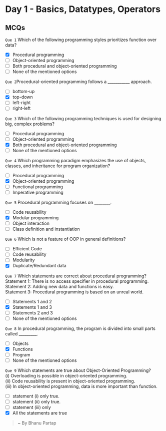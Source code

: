
# Day 1 - Basics, Datatypes, Operators

## **MCQs**

`Que 1` Which of the following programming styles prioritizes function over data?<br>
   - [x] Procedural programming<br>
   - [ ] Object-oriented programming<br>
   - [ ] Both procedural and object-oriented programming<br>
   - [ ] None of the mentioned options<br>

`Que 2`Procedural-oriented programming follows a ___________ approach.<br>
   - [ ] bottom-up<br>
   - [x] top-down<br>
   - [ ] left-right<br>
   - [ ] right-left<br>

`Que 3` Which of the following programming techniques is used for designing big, complex problems?<br>
   - [ ] Procedural programming<br>
   - [ ] Object-oriented programming<br>
   - [x] Both procedural and object-oriented programming<br>
   - [ ] None of the mentioned options<br>

`Que 4` Which programming paradigm emphasizes the use of objects, classes, and inheritance for program organization?<br>
   - [ ] Procedural programming<br>
   - [x] Object-oriented programming<br>
   - [ ] Functional programming<br>
   - [ ] Imperative programming<br>

`Que 5` Procedural programming focuses on ________.<br>
   - [ ] Code reusability<br>
   - [x] Modular programming<br>
   - [ ] Object interaction<br>
   - [ ] Class definition and instantiation<br>

`Que 6` Which is not a feature of OOP in general definitions?<br>
   - [ ] Efficient Code<br>
   - [ ] Code reusability<br>
   - [ ] Modularity<br>
   - [x] Duplicate/Redundant data<br>

`Que 7` Which statements are correct about procedural programming?<br>
Statement 1: There is no access specifier in procedural programming.<br>
Statement 2: Adding new data and functions is easy.<br>
Statement 3: Procedural programming is based on an unreal world.<br>

   -  [ ] Statements 1 and 2<br>
   -  [x] Statements 1 and 3<br>
   -  [ ] Statements 2 and 3<br>
   -  [ ] None of the mentioned options<br>

`Que 8` In procedural programming, the program is divided into small parts called _________.<br>
   - [ ] Objects<br>
   - [x] Functions<br>
   - [ ] Program<br>
   - [ ] None of the mentioned options<br>

`Que 9` Which statements are true about Object-Oriented Programming?<br>
(i) Overloading is possible in object-oriented programming.<br>
(ii) Code reusability is present in object-oriented programming.<br>
(iii) In object-oriented programming, data is more important than function.<br>

   - [ ] statement (i) only true.<br>
   - [ ] statement (ii) only true.<br>
   - [ ] statement (iii) only<br>
   - [x] All the statements are true<br>

> ~ By Bhanu Partap